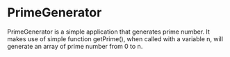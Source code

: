 # PrimeGenerator
PrimeGenerator is a simple application that generates prime number.
It makes use of simple function getPrime(), when called with a variable n, will generate an array of prime number from 0 to n.

